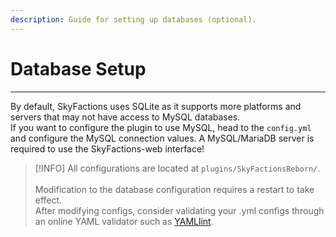 ```yaml
---
description: Guide for setting up databases (optional).
---
```


# Database Setup
---
By default, SkyFactions uses SQLite as it supports more platforms and servers that may not have access to MySQL databases.\
If you want to configure the plugin to use MySQL, head to the `config.yml` and configure the MySQL connection values. A MySQL/MariaDB server is required to use the SkyFactions-web interface!

>[!INFO]
>All configurations are located at `plugins/SkyFactionsReborn/`.\
>\
>Modification to the database configuration requires a restart to take effect.
>\
>After modifying configs, consider validating your .yml configs through an online YAML validator such as [YAMLlint](https://www.yamllint.com/).